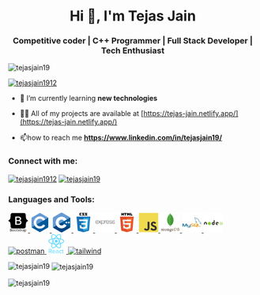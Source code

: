 

<h1 align="center">Hi 👋, I'm Tejas Jain</h1>
<h3 align="center">Competitive coder | C++ Programmer | Full Stack Developer | Tech Enthusiast</h3>

<p align="left"> <img src="https://komarev.com/ghpvc/?username=tejasjain19&label=Profile%20views&color=0e75b6&style=flat" alt="tejasjain19" /> </p>

<p align="left"> <a href="https://twitter.com/tejasjain1912" target="blank"><img src="https://img.shields.io/twitter/follow/tejasjain1912?logo=twitter&style=for-the-badge" alt="tejasjain1912" /></a> </p>

- 🌱 I’m currently learning **new technologies**

- 👨‍💻 All of my projects are available at [https://tejas-jain.netlify.app/](https://tejas-jain.netlify.app/)

- 📫how to reach me **https://www.linkedin.com/in/tejasjain19/**

<h3 align="left">Connect with me:</h3>
<p align="left">
<a href="https://twitter.com/tejasjain1912" target="blank"><img align="center" src="https://raw.githubusercontent.com/rahuldkjain/github-profile-readme-generator/master/src/images/icons/Social/twitter.svg" alt="tejasjain1912" height="30" width="40" /></a>
<a href="https://linkedin.com/in/tejasjain19" target="blank"><img align="center" src="https://raw.githubusercontent.com/rahuldkjain/github-profile-readme-generator/master/src/images/icons/Social/linked-in-alt.svg" alt="tejasjain19" height="30" width="40" /></a>
</p>

<h3 align="left">Languages and Tools:</h3>
<p align="left"> <a href="https://getbootstrap.com" target="_blank" rel="noreferrer"> <img src="https://raw.githubusercontent.com/devicons/devicon/master/icons/bootstrap/bootstrap-plain-wordmark.svg" alt="bootstrap" width="40" height="40"/> </a> <a href="https://www.cprogramming.com/" target="_blank" rel="noreferrer"> <img src="https://raw.githubusercontent.com/devicons/devicon/master/icons/c/c-original.svg" alt="c" width="40" height="40"/> </a> <a href="https://www.w3schools.com/cpp/" target="_blank" rel="noreferrer"> <img src="https://raw.githubusercontent.com/devicons/devicon/master/icons/cplusplus/cplusplus-original.svg" alt="cplusplus" width="40" height="40"/> </a> <a href="https://www.w3schools.com/css/" target="_blank" rel="noreferrer"> <img src="https://raw.githubusercontent.com/devicons/devicon/master/icons/css3/css3-original-wordmark.svg" alt="css3" width="40" height="40"/> </a> <a href="https://expressjs.com" target="_blank" rel="noreferrer"> <img src="https://raw.githubusercontent.com/devicons/devicon/master/icons/express/express-original-wordmark.svg" alt="express" width="40" height="40"/> </a> <a href="https://www.w3.org/html/" target="_blank" rel="noreferrer"> <img src="https://raw.githubusercontent.com/devicons/devicon/master/icons/html5/html5-original-wordmark.svg" alt="html5" width="40" height="40"/> </a> <a href="https://developer.mozilla.org/en-US/docs/Web/JavaScript" target="_blank" rel="noreferrer"> <img src="https://raw.githubusercontent.com/devicons/devicon/master/icons/javascript/javascript-original.svg" alt="javascript" width="40" height="40"/> </a> <a href="https://www.mongodb.com/" target="_blank" rel="noreferrer"> <img src="https://raw.githubusercontent.com/devicons/devicon/master/icons/mongodb/mongodb-original-wordmark.svg" alt="mongodb" width="40" height="40"/> </a> <a href="https://www.mysql.com/" target="_blank" rel="noreferrer"> <img src="https://raw.githubusercontent.com/devicons/devicon/master/icons/mysql/mysql-original-wordmark.svg" alt="mysql" width="40" height="40"/> </a> <a href="https://nodejs.org" target="_blank" rel="noreferrer"> <img src="https://raw.githubusercontent.com/devicons/devicon/master/icons/nodejs/nodejs-original-wordmark.svg" alt="nodejs" width="40" height="40"/> </a> <a href="https://postman.com" target="_blank" rel="noreferrer"> <img src="https://www.vectorlogo.zone/logos/getpostman/getpostman-icon.svg" alt="postman" width="40" height="40"/> </a> <a href="https://reactjs.org/" target="_blank" rel="noreferrer"> <img src="https://raw.githubusercontent.com/devicons/devicon/master/icons/react/react-original-wordmark.svg" alt="react" width="40" height="40"/> </a> <a href="https://tailwindcss.com/" target="_blank" rel="noreferrer"> <img src="https://www.vectorlogo.zone/logos/tailwindcss/tailwindcss-icon.svg" alt="tailwind" width="40" height="40"/> </a> </p>

<p><img align="left" src="https://github-readme-stats.vercel.app/api/top-langs?username=tejasjain19&show_icons=true&locale=en&layout=compact" alt="tejasjain19" /></p>

<p>&nbsp;<img align="center" src="https://github-readme-stats.vercel.app/api?username=tejasjain19&show_icons=true&locale=en" alt="tejasjain19" /></p>

<p><img align="center" src="https://github-readme-streak-stats.herokuapp.com/?user=tejasjain19&" alt="tejasjain19" /></p>

